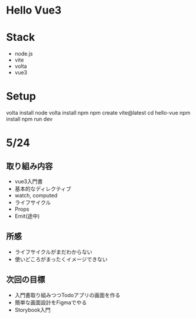 # Hello Vue3

# Stack
- node.js
- vite
- volta
- vue3

# Setup
volta install node
volta install npm
npm create vite@latest
cd hello-vue
npm install
npm run dev

# 5/24
## 取り組み内容
- vue3入門書
- 基本的なディレクティブ
- watch, computed
- ライフサイクル
- Props
- Emit(途中)
## 所感
- ライフサイクルがまだわからない
- 使いどころがまったくイメージできない
## 次回の目標
- 入門書取り組みつつTodoアプリの画面を作る
- 簡単な画面設計をFigmaでやる
- Storybook入門